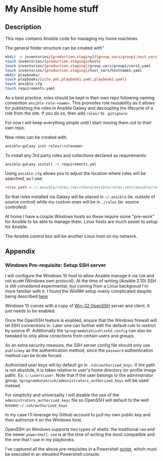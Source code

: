 # My Ansible home stuff

## Description

This repo contains Ansible code for managing my home machines

The general folder structure can be created with"

```bash
mkdir -p inventories/{production,staging}/{group_vars/group1,host_vars}
touch inventories/{production,staging}/hosts
touch inventories/{production,staging}/group_vars/group1/vars1.yaml
touch inventories/{production,staging}/host_vars/hostname1.yaml
mkdir playbooks/
touch playbooks/{site.yml,playbook1.yaml,playbook2.yaml}
touch ansible.cfg
touch requirements.yaml
```

As a best practice, roles should be kept in their own repo following naming convention `ansible-role-<name>`.
This promotes role reusability as it allows for publishing the roles in Ansible Galaxy and
decoupling the lifecycle of a role from the site. If you do so, then add `roles/` to `.gitignore`

For now I will keep everything simple until I start moving them out to their own repo.

New roles can be created with:

```bash
ansible-galaxy init roles/<rolename>
```

To install any 3rd party roles and collections declared as requirements:

```shell
ansible-galaxy install -r requirements.yml
```

Using `ansible.cfg` allows you to adjust the location where roles will be searched, so I use:

```ini
roles_path = ~/.ansible/roles:/usr/share/ansible/roles:/etc/ansible/roles:./roles
```

So that roles installed via Galaxy will be placed in `~/.ansible` (ie. outside of source control) while my custom ones will be in `./roles` (ie: source controlled)

At home I have a couple Windows hosts so these require some "pre-work" for Ansible to be able to manage them. Linux hosts are much easier to setup for Ansible.

The Ansible control box will be another Linux host on my network.

## Appendix

### Windows Pre-requisite: Setup SSH server

I will configure the Windows 10 host to allow Ansible manage it via `SSH` and not `WinRM` (Windows own protocol). At the time of writing (Ansible 2.10) SSH is still considered experimental, but coming from a Linux backgroud I'm more familiar with it. I found the WinRM setup overly complicated despite being described [here](https://docs.ansible.com/ansible/latest/user_guide/windows_setup.html#winrm-setup)

Windows 10 comes with a copy of [Win-32 OpenSSH](https://github.com/PowerShell/Win32-OpenSSH/releases) server and client. It just needs to be enabled.

Once the OpenSSH feature is enabled, ensure that the Windows firewall will let SSH connections in. Later one can further edit the default rule to restrict by source IP. Additionally the `%programdata%\ssh\sshd_config` can also be tweaked to only allow conections from certain users and groups.

As an extra security measure, the SSH server config file should only use `publickey` as the authentication method, since the `password` authentication method can be brute forced.

Authorized user keys will by default go in `.ssh/authorized_keys`.
If the path is not absolute, it is taken relative to user's home directory (or profile image path). Ex. `c:\users\user`. Note that if the user belongs to the administrator group, `%programdata%/ssh/administrators_authorized_keys` will be used instead.

For simplicity and universality I will disable the use of the `administrators_authorized_keys` file so OpenSSH will default to the well known `~/.ssh/authorized_keys`

In my case I'll leverage my Github account to pull my own public key and then authorize it on the Windows host.

OpenSSH on Windows supports two types of shells: the traditional `cmd` and the newer `powershell`. `cmd` is at the time of writing the most compatible and the one that I use in my playbooks.

I've captured all the above pre-requisites in a Powershell [script](setup_ssh.ps1), which must be executed in an elevated Powershell console.
